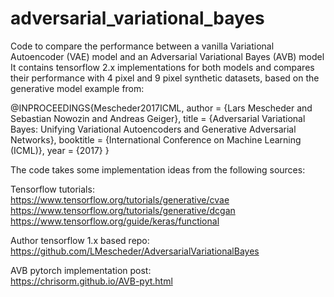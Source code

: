 # adversarial_variational_bayes
Code to compare the performance between a vanilla Variational Autoencoder (VAE) model and an Adversarial Variational Bayes (AVB) model
It contains tensorflow 2.x implementations for both models and compares their performance with 4 pixel and 9 pixel synthetic datasets, based on the generative model example from:

@INPROCEEDINGS{Mescheder2017ICML,
  author = {Lars Mescheder and Sebastian Nowozin and Andreas Geiger},
  title = {Adversarial Variational Bayes: Unifying Variational Autoencoders and Generative Adversarial Networks},
  booktitle = {International Conference on Machine Learning (ICML)},
  year = {2017}
}

The code takes some implementation ideas from the following sources:

Tensorflow tutorials:  
https://www.tensorflow.org/tutorials/generative/cvae  
https://www.tensorflow.org/tutorials/generative/dcgan  
https://www.tensorflow.org/guide/keras/functional  

Author tensorflow 1.x based repo:  
https://github.com/LMescheder/AdversarialVariationalBayes

AVB pytorch implementation post:  
https://chrisorm.github.io/AVB-pyt.html

